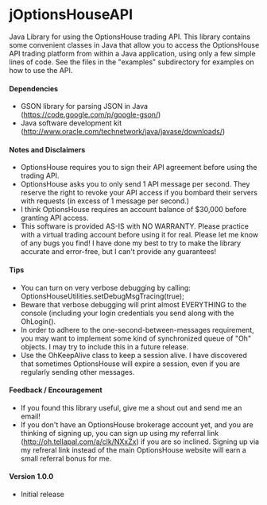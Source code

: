 jOptionsHouseAPI
================

Java Library for using the OptionsHouse trading API.  This library contains some convenient
classes in Java that allow you to access the OptionsHouse API trading platform from
within a Java application, using only a few simple lines of code.  See the files in
the "examples" subdirectory for examples on how to use the API.


#### Dependencies ####
* GSON library for parsing JSON in Java (https://code.google.com/p/google-gson/)
* Java software development kit (http://www.oracle.com/technetwork/java/javase/downloads/)


#### Notes and Disclaimers ####
* OptionsHouse requires you to sign their API agreement before using the
  trading API.
* OptionsHouse asks you to only send 1 API message per second.  They reserve the 
  right to revoke your API access if you bombard their servers with requests (in
  excess of 1 message per second.)
* I think OptionsHouse requires an account balance of $30,000 before granting API access.
* This software is provided AS-IS with NO WARRANTY.  Please practice with a virtual trading
  account before using it for real.  Please let me know of any bugs you find!  I have done
  my best to try to make the library accurate and error-free, but I can't provide any
  guarantees!


#### Tips ####
* You can turn on very verbose debugging by calling: OptionsHouseUtilities.setDebugMsgTracing(true);
* Beware that verbose debugging will print almost EVERYTHING to the console (including your
  login credentials you send along with the OhLogin().
* In order to adhere to the one-second-between-messages requirement, you may want to implement
  some kind of synchronized queue of "Oh" objects.  I may try to include this in a future release.
* Use the OhKeepAlive class to keep a session alive.  I have discovered that sometimes OptionsHouse will
expire a session, even if you are regularly sending other messages.


#### Feedback / Encouragement ####
* If you found this library useful, give me a shout out and send me an email!
* If you don't have an OptionsHouse brokerage account yet, and you are thinking of
  signing up, you can sign up using my referral link (http://oh.tellapal.com/a/clk/NXxZx)
  if you are so inclined. Signing up via my refreral link instead of the main OptionsHouse
  website will earn a small referral bonus for me.


#### Version 1.0.0 ####
* Initial release

